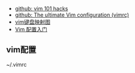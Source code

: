 


- [github: vim 101 hacks](https://github.com/chiranjibKonwar/Documentation/blob/master/Vim%20101%20Hacks.pdf)
- [github: The ultimate Vim configuration (vimrc)](https://github.com/amix/vimrc)
- [vim键盘映射图](https://www.runoob.com/linux/linux-vim.html)
- [Vim 配置入门](https://www.ruanyifeng.com/blog/2018/09/vimrc.html)


## vim配置

~/.vimrc

```

```